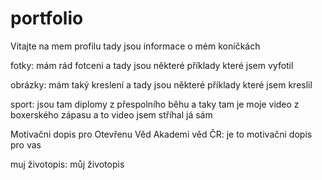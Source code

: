 # portfolio
Vitajte na mem profilu 
tady jsou informace o mém koníčkách 

fotky: mám rád fotceni a tady jsou některé příklady které jsem vyfotil

obrázky: mám taký kreslení a tady jsou některé příklady které jsem kreslil 

sport: jsou tam diplomy z přespolního běhu a taky tam je moje video z boxerského zápasu a to video jsem stříhal já sám 

Motivačni dopis pro Otevřenu Věd Akademi věd ČR: je to motivačni dopis pro vas

muj životopis: můj životopis
